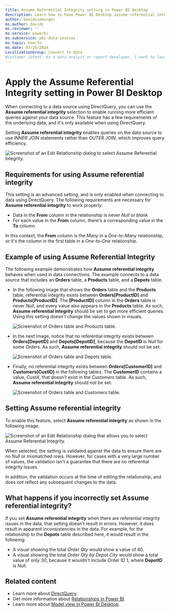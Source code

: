 ```yaml
---
title: Assume Referential Integrity setting in Power BI Desktop
description: Learn how to have Power BI Desktop assume referential integrity, which enables queries to use INNER JOIN statements.
author: davidiseminger
ms.author: davidi
ms.reviewer: ''
ms.service: powerbi
ms.subservice: pbi-data-sources
ms.topic: how-to
ms.date: 07/25/2024
LocalizationGroup: Connect to data
#customer intent: As a data analyst or report developer, I want to learn how to apply the Assume referential integrity setting in Power BI Desktop so that I can improve query efficiency when using DirectQuery.
---
```

# Apply the Assume Referential Integrity setting in Power BI Desktop

When connecting to a data source using DirectQuery, you can use the **Assume referential integrity** selection to enable running more efficient queries against your data source. This feature has a few requirements of the underlying data, and it's only available when using DirectQuery.

Setting **Assume referential integrity** enables queries on the data source to use *INNER JOIN* statements rather than *OUTER JOIN*, which improves query efficiency.

![Screenshot of an Edit Relationship dialog to select Assume Referential Integrity.](media/desktop-assume-referential-integrity/assume-referential-integrity_1.png)

## Requirements for using Assume referential integrity

This setting is an advanced setting, and is only enabled when connecting to data using DirectQuery. The following requirements are necessary for **Assume referential integrity** to work properly:

- Data in the **From** column in the relationship is never *Null* or *blank*
- For each value in the **From** column, there's a corresponding value in the **To** column

In this context, the **From** column is the *Many* in a *One-to-Many* relationship, or it's the column in the first table in a *One-to-One* relationship.

## Example of using Assume Referential Integrity

The following example demonstrates how **Assume referential integrity** behaves when used in data connections. The example connects to a data source that includes an **Orders** table, a **Products** table, and a **Depots** table.

- In the following image that shows the **Orders** table and the **Products** table, referential integrity exists between **Orders[ProductID]** and **Products[ProductID]**. The **[ProductID]** column in the **Orders** table is never *Null*, and every value also appears in the **Products** table. As such, **Assume referential integrity** should be set to get more efficient queries. Using this setting doesn't change the values shown in visuals.

  ![Screenshot of Orders table and Products table.](media/desktop-assume-referential-integrity/assume-referential-integrity_2.png)

- In the next image, notice that no referential integrity exists between **Orders[DepotID]** and **Depots[DepotID]**, because the **DepotID** is *Null* for some *Orders*. As such, **Assume referential integrity** should *not* be set.

  ![Screenshot of Orders table and Depots table.](media/desktop-assume-referential-integrity/assume-referential-integrity_3.png)

- Finally, no referential integrity exists between **Orders[CustomerID]** and **Customers[CustID]** in the following tables. The **CustomerID** contains a value, *CustX*, that doesn't exist in the *Customers* table. As such, **Assume referential integrity** should *not* be set.

  ![Screenshot of Orders table and Customers table.](media/desktop-assume-referential-integrity/assume-referential-integrity_4.png)

## Setting Assume referential integrity

To enable this feature, select **Assume referential integrity** as shown in the following image.

![Screenshot of an Edit Relationship dialog that allows you to select Assume Referential Integrity.](media/desktop-assume-referential-integrity/assume-referential-integrity_1.png)

When selected, the setting is validated against the data to ensure there are no *Null* or mismatched rows. However, for cases with a very large number of values, the validation isn't a guarantee that there are no referential integrity issues.

In addition, the validation occurs at the time of editing the relationship, and does *not* reflect any subsequent changes to the data.

## What happens if you incorrectly set Assume referential integrity?

If you set **Assume referential integrity** when there are referential integrity issues in the data, that setting doesn't result in errors. However, it does result in apparent inconsistencies in the data. For example, for the relationship to the **Depots** table described here, it would result in the following:

- A visual showing the total *Order Qty* would show a value of 40.
- A visual showing the total *Order Qty by Depot City* would show a total value of only *30*, because it wouldn't include Order ID 1, where **DepotID** is *Null*.

## Related content

- Learn more about [DirectQuery](desktop-use-directquery.md).
- Get more information about [Relationships in Power BI](../transform-model/desktop-create-and-manage-relationships.md).
- Learn more about [Model view in Power BI Desktop](../transform-model/desktop-relationship-view.md).
